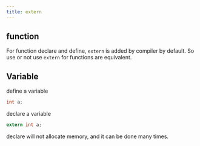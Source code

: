 ```yaml
---
title: extern
---
```


function
--------

For function declare and define, `extern` is added by compiler by default.
So use or not use `extern` for functions are equivalent.

Variable
--------

define a variable

```c
int a;
```

declare a variable

```c
extern int a;
```

declare will not allocate memory, and it can be done many times.
